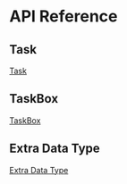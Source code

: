 # API Reference
## Task
[Task](task.md)

## TaskBox
[TaskBox](taskbox.md)

## Extra Data Type
[Extra Data Type](data.md)